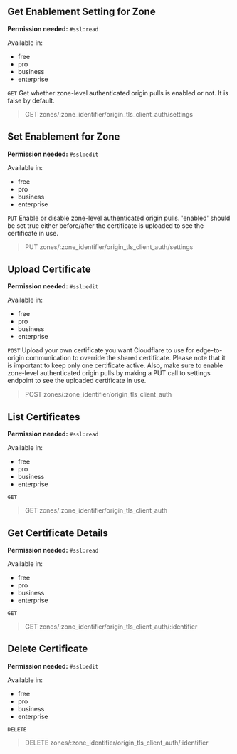 ## Get Enablement Setting for Zone

**Permission needed:** `#ssl:read`

Available in:

* free
* pro
* business
* enterprise

`GET` Get whether zone-level authenticated origin pulls is enabled or not. It is false by default.

> GET zones/:zone_identifier/origin_tls_client_auth/settings


## Set Enablement for Zone

**Permission needed:** `#ssl:edit`

Available in:

* free
* pro
* business
* enterprise

`PUT` Enable or disable zone-level authenticated origin pulls. 'enabled' should be set true either before/after the certificate is uploaded to see the certificate in use.

> PUT zones/:zone_identifier/origin_tls_client_auth/settings


## Upload Certificate

**Permission needed:** `#ssl:edit`

Available in:

* free
* pro
* business
* enterprise

`POST` Upload your own certificate you want Cloudflare to use for edge-to-origin communication to override the shared certificate. Please note that it is important to keep only one certificate active. Also, make sure to enable zone-level authenticated origin pulls by making a PUT call to settings endpoint to see the uploaded certificate in use.

> POST zones/:zone_identifier/origin_tls_client_auth


## List Certificates

**Permission needed:** `#ssl:read`

Available in:

* free
* pro
* business
* enterprise

`GET` 

> GET zones/:zone_identifier/origin_tls_client_auth


## Get Certificate Details

**Permission needed:** `#ssl:read`

Available in:

* free
* pro
* business
* enterprise

`GET` 

> GET zones/:zone_identifier/origin_tls_client_auth/:identifier


## Delete Certificate

**Permission needed:** `#ssl:edit`

Available in:

* free
* pro
* business
* enterprise

`DELETE` 

> DELETE zones/:zone_identifier/origin_tls_client_auth/:identifier
